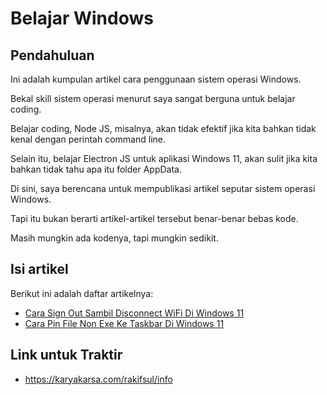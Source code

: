 # Belajar Windows

## Pendahuluan

Ini adalah kumpulan artikel cara penggunaan sistem operasi Windows.

Bekal skill sistem operasi menurut saya sangat berguna untuk belajar coding.

Belajar coding, Node JS, misalnya, akan tidak efektif jika kita bahkan tidak kenal dengan perintah command line.

Selain itu, belajar Electron JS untuk aplikasi Windows 11, akan sulit jika kita bahkan tidak tahu apa itu folder AppData.

Di sini, saya berencana untuk mempublikasi artikel seputar sistem operasi Windows.

Tapi itu bukan berarti artikel-artikel tersebut benar-benar bebas kode.

Masih mungkin ada kodenya, tapi mungkin sedikit.

## Isi artikel

Berikut ini adalah daftar artikelnya:

-   [Cara Sign Out Sambil Disconnect WiFi Di Windows 11](https://github.com/rakifsul/belajar_windows/blob/main/Cara-Sign-Out-Sambil-Disconnect-WiFi-Di-Windows-11.md)
-   [Cara Pin File Non Exe Ke Taskbar Di Windows 11](https://github.com/rakifsul/belajar_windows/blob/main/Cara-Pin-File-Non-Exe-Ke-Taskbar-Di-Windows-11.md)

## Link untuk Traktir

- https://karyakarsa.com/rakifsul/info
